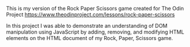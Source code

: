 This is my version of the Rock Paper Scissors game created for The Odin Project https://www.theodinproject.com/lessons/rock-paper-scissors

In this project I was able to demonstrate an understanding of DOM manipulation using
JavaScript by adding, removing, and modifying HTML elements on the HTML document of my Rock, Paper, Scissors game.